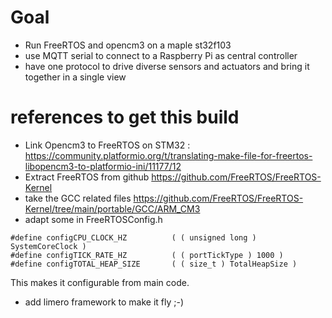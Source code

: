 # Goal
- Run FreeRTOS and opencm3 on a maple st32f103 
- use MQTT serial to connect to a Raspberry Pi as central controller
- have one protocol to drive diverse sensors and actuators and bring it together in a single view
# references to get this build
- Link Opencm3 to FreeRTOS on STM32 : 
https://community.platformio.org/t/translating-make-file-for-freertos-libopencm3-to-platformio-ini/11177/12
- Extract FreeRTOS from github https://github.com/FreeRTOS/FreeRTOS-Kernel
- take the GCC related files
https://github.com/FreeRTOS/FreeRTOS-Kernel/tree/main/portable/GCC/ARM_CM3
- adapt some in FreeRTOSConfig.h
```
#define configCPU_CLOCK_HZ          ( ( unsigned long ) SystemCoreClock )
#define configTICK_RATE_HZ          ( ( portTickType ) 1000 )
#define configTOTAL_HEAP_SIZE       ( ( size_t ) TotalHeapSize )
```
This makes it configurable from main code. 
- add limero framework to make it fly ;-)



